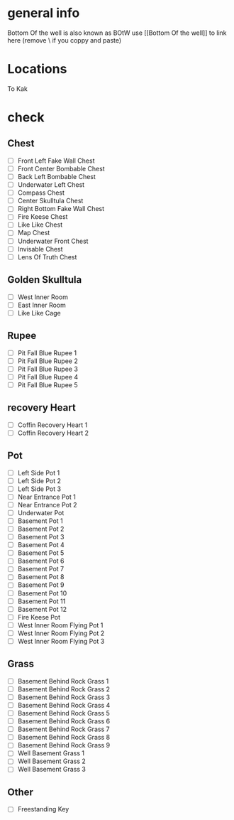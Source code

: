 # general info 
Bottom Of the well is also known as BOtW use \[\[Bottom Of the well]] to link here (remove \\ if you coppy and paste)

# Locations
To Kak
# check
## Chest
- [ ] Front Left Fake Wall Chest
- [ ] Front Center Bombable Chest
- [ ] Back Left Bombable Chest
- [ ] Underwater Left Chest
- [ ] Compass Chest
- [ ] Center Skulltula Chest
- [ ] Right Bottom Fake Wall Chest
- [ ] Fire Keese Chest
- [ ] Like Like Chest
- [ ] Map Chest
- [ ] Underwater Front Chest
- [ ] Invisable Chest
- [ ] Lens Of Truth Chest
## Golden Skulltula
- [ ] West Inner Room
- [ ] East Inner Room
- [ ] Like Like Cage
## Rupee
- [ ] Pit Fall Blue Rupee 1
- [ ] Pit Fall Blue Rupee 2
- [ ] Pit Fall Blue Rupee 3
- [ ] Pit Fall Blue Rupee 4
- [ ] Pit Fall Blue Rupee 5
## recovery Heart
- [ ] Coffin Recovery Heart 1
- [ ] Coffin Recovery Heart 2
## Pot
- [ ] Left Side Pot 1
- [ ] Left Side Pot 2
- [ ] Left Side Pot 3
- [ ] Near Entrance Pot 1
- [ ] Near Entrance Pot 2
- [ ] Underwater Pot
- [ ] Basement Pot 1
- [ ] Basement Pot 2
- [ ] Basement Pot 3
- [ ] Basement Pot 4
- [ ] Basement Pot 5
- [ ] Basement Pot 6
- [ ] Basement Pot 7
- [ ] Basement Pot 8
- [ ] Basement Pot 9
- [ ] Basement Pot 10
- [ ] Basement Pot 11
- [ ] Basement Pot 12
- [ ] Fire Keese Pot
- [ ] West Inner Room Flying Pot 1
- [ ] West Inner Room Flying Pot 2
- [ ] West Inner Room Flying Pot 3
## Grass
- [ ] Basement Behind Rock Grass 1
- [ ] Basement Behind Rock Grass 2
- [ ] Basement Behind Rock Grass 3
- [ ] Basement Behind Rock Grass 4
- [ ] Basement Behind Rock Grass 5
- [ ] Basement Behind Rock Grass 6
- [ ] Basement Behind Rock Grass 7
- [ ] Basement Behind Rock Grass 8
- [ ] Basement Behind Rock Grass 9
- [ ] Well Basement Grass 1
- [ ] Well Basement Grass 2
- [ ] Well Basement Grass 3
## Other
- [ ] Freestanding Key